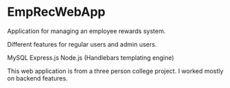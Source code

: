# EmpRecWebApp
Application for managing an employee rewards system.

Different features for regular users and admin users.

MySQL Express.js Node.js (Handlebars templating engine)

This web application is from a three person college project. I worked mostly on backend features.
 
